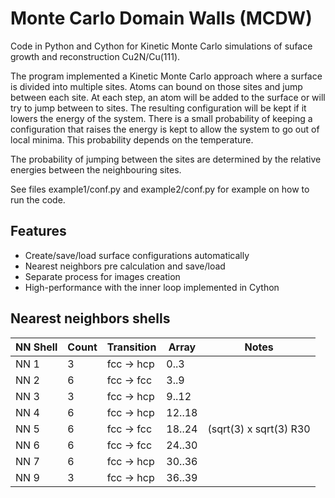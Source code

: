 # Monte Carlo Domain Walls (MCDW)

Code in Python and Cython for Kinetic Monte Carlo simulations of suface growth and reconstruction Cu2N/Cu(111).

The program implemented a Kinetic Monte Carlo approach where a surface is divided into multiple sites. Atoms can bound on those sites and jump between each site. At each step, an atom will be added to the surface or will try to jump between to sites.  The resulting configuration will be kept if it lowers the energy of the system. There is a small probability of keeping a configuration that raises the energy is kept to allow the system to go out of local minima. This probability depends on the temperature. 

The probability of jumping between the sites are determined by the relative energies between the neighbouring sites.

See files example1/conf.py and example2/conf.py for example on how to run the code.

## Features

- Create/save/load surface configurations automatically
- Nearest neighbors pre calculation and save/load
- Separate process for images creation
- High-performance with the inner loop implemented in Cython

## Nearest neighbors shells

| NN Shell |  Count |  Transition  | Array  | Notes  |
|----------|--------|--------------|--------|--------|
|  NN 1    |   3    |  fcc -> hcp  |  0..3  |        |
|  NN 2    |   6    |  fcc -> fcc  |  3..9  |        |     
|  NN 3    |   3    |  fcc -> hcp  |  9..12 |        |
|  NN 4    |   6    |  fcc -> hcp  | 12..18 |        |
|  NN 5    |   6    |  fcc -> fcc  | 18..24 | (sqrt(3) x sqrt(3) R30 |
|  NN 6    |   6    |  fcc -> fcc  | 24..30 |        |
|  NN 7    |   6    |  fcc -> hcp  | 30..36 |        |
|  NN 9    |   3    |  fcc -> hcp  | 36..39 |        |


